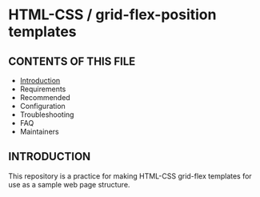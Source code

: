 # HTML-CSS / grid-flex-position templates

## CONTENTS OF THIS FILE

* [Introduction](#id1)
* Requirements
* Recommended
* Configuration
* Troubleshooting
* FAQ
* Maintainers

## INTRODUCTION <a name='id1'></a>

This repository is a practice for making HTML-CSS grid-flex templates for use as a sample web page structure.